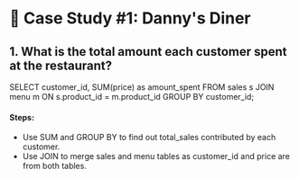 # 🍜 Case Study #1: Danny's Diner

## 1. What is the total amount each customer spent at the restaurant?

SELECT customer_id, SUM(price) as amount_spent
FROM sales s
    JOIN menu m ON s.product_id = m.product_id
GROUP BY customer_id;

#### Steps:

- Use SUM and GROUP BY to find out total_sales contributed by each customer.
- Use JOIN to merge sales and menu tables as customer_id and price are from both tables.




